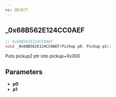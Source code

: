 ```yaml
---
ns: OBJECT
---
```

## _0x68B562E124CC0AEF

```c
// 0x68B562E124CC0AEF
void _0x68B562E124CC0AEF(Pickup p0, Pickup p1);
```

Puts pickup2 ptr into pickup+0x300

## Parameters
* **p0**
* **p1**

